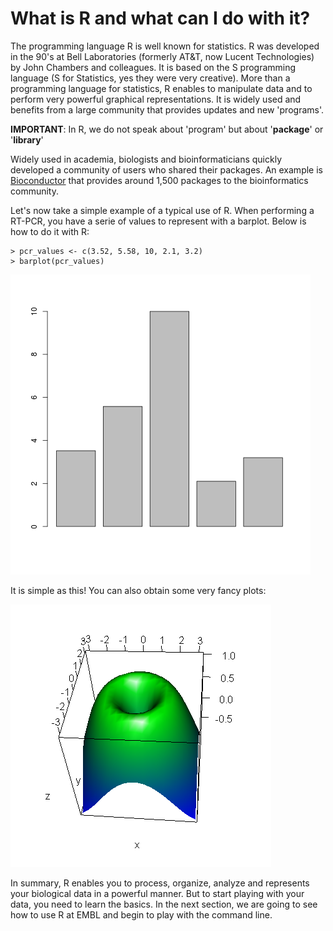 # What is R and what can I do with it?

The programming language R is well known for statistics. R was developed in the 90's at Bell Laboratories (formerly AT&T, now Lucent Technologies) by John Chambers and colleagues. It is based on the S programming language (S for Statistics, yes they were very creative). 
   More than a programming language for statistics, R enables to manipulate data and to perform very powerful graphical representations. It is widely used and benefits from a large community that provides updates and new 'programs'. 

  **IMPORTANT**: In R, we do not speak about 'program' but about '**package**' or '**library**' 

  Widely used in academia, biologists and bioinformaticians quickly developed a community of users who shared their packages. An example is [Bioconductor](https://www.bioconductor.org/packages/release/BiocViews.html#___Software) that provides around 1,500 packages to the bioinformatics community.
  
  Let's now take a simple example of a typical use of R. When performing a RT-PCR, you have a serie of values to represent with a barplot. Below is how to do it with R:
  
```
> pcr_values <- c(3.52, 5.58, 10, 2.1, 3.2)
> barplot(pcr_values)  
```

![barplot PCR \label{figure1}](barplotPCR.png)


It is simple as this! You can also obtain some very fancy plots:

![More complicated plot \label{figure2}](fancyIntro.png)


  In summary, R enables you to process, organize, analyze and represents your biological data in a powerful manner. But to start playing with your data, you need to learn the basics. In the next section, we are going to see how to use R at EMBL and begin to play with the command line.
  
